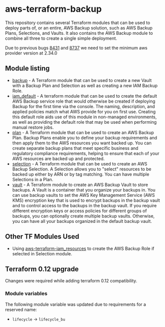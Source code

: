 # aws-terraform-backup

This repository contains several Terraform modules that can be used to deploy parts of, or an entire, AWS Backup solution, such as AWS Backup Plans, Selections, and Vaults.  It also contains the AWS Backup module to combine all three to create a single simple deployment.

Due to previous bugs [8431](https://github.com/terraform-providers/terraform-provider-aws/issues/8431) and [8737](https://github.com/terraform-providers/terraform-provider-aws/issues/8737) we need to set the minimum aws provider version at 2.34.0

## Module listing
- [backup](./modules/backup) - A Terraform module that can be used to create a new Vault with a Backup Plan and Selection as well as creating a new IAM Backup Role.
- [iam_default](./modules/iam_default) - A terraform module that can be used to create the default AWS Backup service role that would otherwise be created if deploying Backup for the first time via the console. The naming, description, and applied policies match what AWS provide for you on first use. Creating this default role aids use of this module in non-managed environments, as well as providing the default role that may be used when performing manual restore jobs.
- [plan](./modules/plan) - A Terraform module that can be used to create an AWS Backup Plan. Backup Plans enable you to define your backup requirements and then apply them to the AWS resources you want backed up. You can create separate backup plans that meet specific business and regulatory compliance requirements, helping to ensure that each of your AWS resources are backed up and protected.
- [selection](./modules/selection) - A Terraform module that can be used to create an AWS Backup Selection. A Selection allows you to "select" resources to be backed up either by ARN or by tag matching. You can have multiple Selections in a Plan.
- [vault](./modules/vault) - A Terraform module to create an AWS Backup Vault to store backups. A Vault is a container that you organize your backups in. You can use backup vaults to set the AWS Key Management Service (AWS KMS) encryption key that is used to encrypt backups in the backup vault and to control access to the backups in the backup vault. If you require different encryption keys or access policies for different groups of backups, you can optionally create multiple backup vaults. Otherwise, you can have all your backups organized in the default backup vault.

## Other TF Modules Used
- Using [aws-terraform-iam_resources](https://github.com/rackspace-infrastructure-automation/aws-terraform-iam_resources) to create the AWS Backup Role if selected in Selection module.

## Terraform 0.12 upgrade

Changes were required while adding terraform 0.12 compatibility.

### Module variables

The following module variable was updated due to requirements for a reserved name:

- `lifecycle` -> `lifecycle_bu`  
